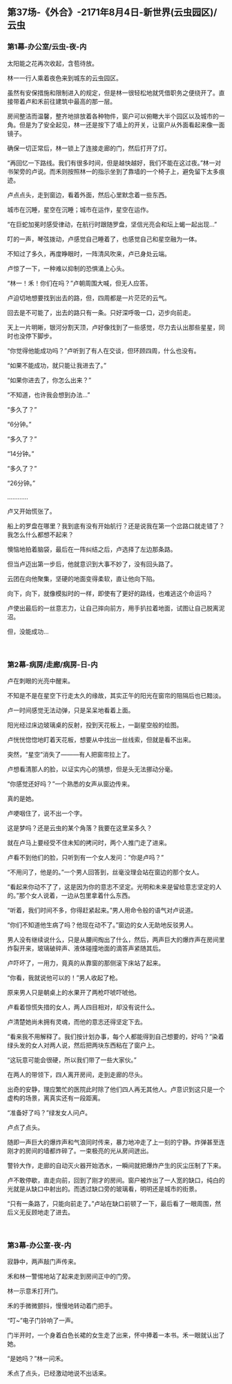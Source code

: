 ## 第37场-《外合》-2171年8月4日-新世界(云虫园区)/云虫

### 第1幕-办公室/云虫-夜-内

太阳能之花再次收起，含苞待放。

林一一行人乘着夜色来到城东的云虫园区。

虽然有安保措施和限制进入的规定，但是林一很轻松地就凭借职务之便绕开了。直接带着卢和禾前往建筑中最高的那一层。

房间整洁而温馨，整齐地排放着各种物件，窗户可以俯瞰大半个园区以及城市的一角。但是为了安全起见，林一还是按下了墙上的开关，让窗户从外面看起来像一面镜子。

确保一切正常后，林一锁上了连接走廊的门，然后打开了灯。

“再回忆一下路线。我们有很多时间，但是越快越好，我们不能在这过夜。”林一对书架旁的卢说。而禾则按照林一的指示坐到了靠墙的一个椅子上，避免留下太多痕迹。

卢点点头，走到窗边，看着外面，然后心里默念着一些东西。

城市在沉睡，星空在沉睡；城市在运作，星空在运作。

“在巨蛇加冕时感受律动，在航行时跟随罗盘，坚信光亮会和坛上蝎一起出现…”

叮的一声，琴弦拨动，卢感觉自己睡着了，也感觉自己和星空融为一体。

不知过了多久，再度睁眼时，一阵清风吹来，卢已身处云端。

卢惊了一下，一种难以抑制的恐惧涌上心头。

“林一！禾！你们在吗？”卢朝周围大喊，但无人应答。

卢迫切地想要找到出去的路，但，四周都是一片茫茫的云气。

回去是不可能了，出去的路只有一条。只好深呼吸一口，迈步向前走。

天上一片明晰，银河分割天顶，卢好像找到了一些感觉，尽力去认出那些星星，同时也没停下脚步。

“你觉得他能成功吗？”卢听到了有人在交谈，但环顾四周，什么也没有。

“如果不能成功，就只能让我进去了。”

“如果你进去了，你怎么出来？”

“不知道，也许我会想到办法…”

“多久了？”

“6分钟。”

“多久了？”

“14分钟。”

“多久了？”

“26分钟。”

…………

卢又开始慌张了。

船上的罗盘在哪里？我到底有没有开始航行？还是说我在第一个岔路口就走错了？我怎么什么都想不起来？

懊恼地拍着脑袋，最后在一阵纠结之后，卢选择了左边那条路。

但当卢迈出第一步后，他就意识到大事不妙了，没有回头路了。

云团在向他聚集，坚硬的地面变得柔软，直让他向下陷。

向下，向下，就像模拟时的一样，即使有了更好的路线，也难逃这个命运吗？

卢使出最后的一丝意志力，让自己摔向前方，用手扒拉着地面，试图让自己脱离泥沼。

但，没能成功…

<br>

### 第2幕-病房/走廊/病房-日-内

卢在刺眼的光亮中醒来。

不知是不是在星空下行走太久的缘故，其实正午的阳光在窗帘的阻隔后也已黯淡。

卢一时间感觉无法动弹，只是呆呆地看着上面。

阳光经过床边玻璃桌的反射，投到天花板上，一副星空般的绘图。

卢恍恍惚惚地盯着天花板，想要从中找出一丝线索，但就是看不出来。

突然，“星空”消失了———有人把窗帘拉上了。

卢想看清那人的脸，以证实内心的猜想，但是头无法挪动分毫。

“你感觉还好吗？”一个熟悉的女声从窗边传来。

真的是她。

卢哽咽住了，说不出一个字。

这是梦吗？还是云虫的某个角落？我要在这里呆多久？

就在卢马上要经受不住未知的拷问时，两个人推门走了进来。

卢看不到他们的脸，只听到有一个女人发问：“你是卢吗？”

“不用问了，他是的。”一个男人回答到，丝毫没理会站在窗边的那个女人。

“看起来你动不了了，这是因为你的意志不坚定。光明和未来是留给意志坚定的人的。”那个女人说着，一边从包里拿着什么东西。

“听着，我们时间不多，你得赶紧起来。”男人用命令般的语气对卢说道。

“你们不知道他生病了吗？他现在动不了。”窗边的女人无助地反驳男人。

男人没有继续说什么，只是从腰间掏出了什么，然后，两声巨大的爆炸声在房间里炸裂开来，玻璃破碎声、液体碰撞地面的滴答声紧随其后。

卢吓坏了，一用力，竟真的从靠窗的那侧滚下床站了起来。

“你看，我就说他可以的！”男人收起了枪。

原来男人只是朝桌上的水果开了两枪吓唬吓唬他。

卢看着惊慌失措的女人，两人四目相对，却没有说什么。

卢清楚她尚未拥有灵魂，而他的意志还得坚定下去。

“看来我不用解释了。我们按计划办事，每个人都能得到自己想要的，好吗？”染着绿头发的女人对两人说，然后把两块东西粘在了窗户上。

“这玩意可能会很硬，所以我们带了一些大家伙。”

在两人的带领下，四人离开房间，走到走廊的尽头。

出奇的安静，理应繁忙的医院此时除了他们四人再无其他人。卢意识到这只是一个虚构的场景，离真实还有一段距离。

“准备好了吗？”绿发女人问卢。

卢点了点头。

随即一声巨大的爆炸声和气浪同时传来，暴力地冲走了上一刻的宁静。炸弹甚至连刚才的房间的墙都炸碎了。一束极亮的光从房间迸出。

警铃大作，走廊的自动灭火器开始洒水，一瞬间就把爆炸产生的灰尘压制了下来。

卢不敢停歇，直走向前，回到了刚才的房间。窗户被炸出了一人宽的缺口，纯白的光就是从缺口中射出的。而透过缺口旁的玻璃看，明明还是城市的街景。

“只有一条路了，只能向前走了。”卢站在缺口前顿了一下，最后看了一眼周围，然后义无反顾地走了进去。

<br>

### 第3幕-办公室-夜-内

寂静中，两声敲门声传来。

禾和林一警惕地站了起来走到房间正中的门旁。

林一示意禾打开门。

禾的手微微颤抖，慢慢地转动着门把手。

“叮~”电子门铃响了一声。

门半开时，一个身着白色长裙的女生走了出来，怀中捧着一本书。禾一眼就认出了她。

“是她吗？”林一问禾。

禾点了点头，已经激动地说不出话来。
